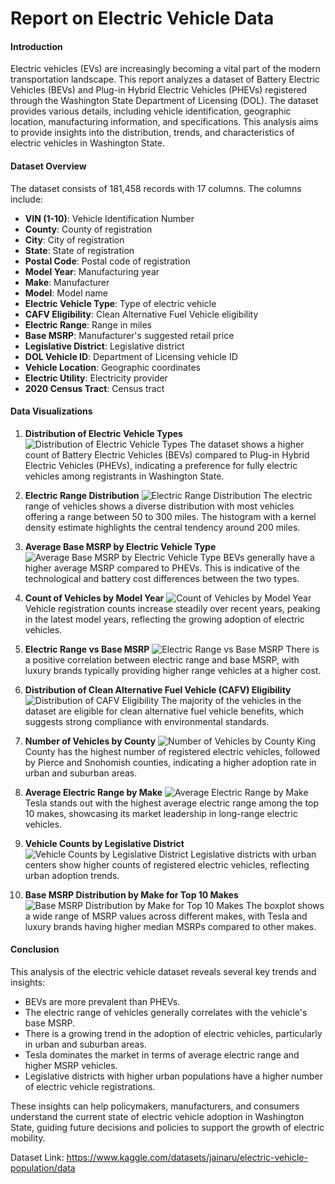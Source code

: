 # Report on Electric Vehicle Data

#### Introduction
Electric vehicles (EVs) are increasingly becoming a vital part of the modern transportation landscape. This report analyzes a dataset of Battery Electric Vehicles (BEVs) and Plug-in Hybrid Electric Vehicles (PHEVs) registered through the Washington State Department of Licensing (DOL). The dataset provides various details, including vehicle identification, geographic location, manufacturing information, and specifications. This analysis aims to provide insights into the distribution, trends, and characteristics of electric vehicles in Washington State.

#### Dataset Overview
The dataset consists of 181,458 records with 17 columns. The columns include:
- **VIN (1-10)**: Vehicle Identification Number
- **County**: County of registration
- **City**: City of registration
- **State**: State of registration
- **Postal Code**: Postal code of registration
- **Model Year**: Manufacturing year
- **Make**: Manufacturer
- **Model**: Model name
- **Electric Vehicle Type**: Type of electric vehicle
- **CAFV Eligibility**: Clean Alternative Fuel Vehicle eligibility
- **Electric Range**: Range in miles
- **Base MSRP**: Manufacturer's suggested retail price
- **Legislative District**: Legislative district
- **DOL Vehicle ID**: Department of Licensing vehicle ID
- **Vehicle Location**: Geographic coordinates
- **Electric Utility**: Electricity provider
- **2020 Census Tract**: Census tract

#### Data Visualizations

1. **Distribution of Electric Vehicle Types**
   ![Distribution of Electric Vehicle Types](path_to_image)
   The dataset shows a higher count of Battery Electric Vehicles (BEVs) compared to Plug-in Hybrid Electric Vehicles (PHEVs), indicating a preference for fully electric vehicles among registrants in Washington State.

2. **Electric Range Distribution**
   ![Electric Range Distribution](path_to_image)
   The electric range of vehicles shows a diverse distribution with most vehicles offering a range between 50 to 300 miles. The histogram with a kernel density estimate highlights the central tendency around 200 miles.

3. **Average Base MSRP by Electric Vehicle Type**
   ![Average Base MSRP by Electric Vehicle Type](path_to_image)
   BEVs generally have a higher average MSRP compared to PHEVs. This is indicative of the technological and battery cost differences between the two types.

4. **Count of Vehicles by Model Year**
   ![Count of Vehicles by Model Year](path_to_image)
   Vehicle registration counts increase steadily over recent years, peaking in the latest model years, reflecting the growing adoption of electric vehicles.

5. **Electric Range vs Base MSRP**
   ![Electric Range vs Base MSRP](path_to_image)
   There is a positive correlation between electric range and base MSRP, with luxury brands typically providing higher range vehicles at a higher cost.

6. **Distribution of Clean Alternative Fuel Vehicle (CAFV) Eligibility**
   ![Distribution of CAFV Eligibility](path_to_image)
   The majority of the vehicles in the dataset are eligible for clean alternative fuel vehicle benefits, which suggests strong compliance with environmental standards.

7. **Number of Vehicles by County**
   ![Number of Vehicles by County](path_to_image)
   King County has the highest number of registered electric vehicles, followed by Pierce and Snohomish counties, indicating a higher adoption rate in urban and suburban areas.

8. **Average Electric Range by Make**
   ![Average Electric Range by Make](path_to_image)
   Tesla stands out with the highest average electric range among the top 10 makes, showcasing its market leadership in long-range electric vehicles.

9. **Vehicle Counts by Legislative District**
   ![Vehicle Counts by Legislative District](path_to_image)
   Legislative districts with urban centers show higher counts of registered electric vehicles, reflecting urban adoption trends.

10. **Base MSRP Distribution by Make for Top 10 Makes**
    ![Base MSRP Distribution by Make for Top 10 Makes](path_to_image)
    The boxplot shows a wide range of MSRP values across different makes, with Tesla and luxury brands having higher median MSRPs compared to other makes.

#### Conclusion
This analysis of the electric vehicle dataset reveals several key trends and insights:
- BEVs are more prevalent than PHEVs.
- The electric range of vehicles generally correlates with the vehicle's base MSRP.
- There is a growing trend in the adoption of electric vehicles, particularly in urban and suburban areas.
- Tesla dominates the market in terms of average electric range and higher MSRP vehicles.
- Legislative districts with higher urban populations have a higher number of electric vehicle registrations.

These insights can help policymakers, manufacturers, and consumers understand the current state of electric vehicle adoption in Washington State, guiding future decisions and policies to support the growth of electric mobility.

Dataset Link: https://www.kaggle.com/datasets/jainaru/electric-vehicle-population/data
